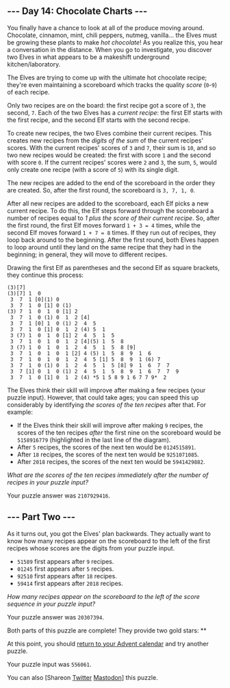 
--- Day 14: Chocolate Charts ---
--------------------------------

You finally have a chance to look at all of the produce moving around. Chocolate, cinnamon, mint, chili peppers, nutmeg, vanilla... the Elves must be growing these plants to make *hot chocolate*! As you realize this, you hear a conversation in the distance. When you go to investigate, you discover two Elves in what appears to be a makeshift underground kitchen/laboratory.


The Elves are trying to come up with the ultimate hot chocolate recipe; they're even maintaining a scoreboard which tracks the quality *score* (`0`-`9`) of each recipe.


Only two recipes are on the board: the first recipe got a score of `3`, the second, `7`. Each of the two Elves has a *current recipe*: the first Elf starts with the first recipe, and the second Elf starts with the second recipe.


To create new recipes, the two Elves combine their current recipes. This creates new recipes from the *digits of the sum* of the current recipes' scores. With the current recipes' scores of `3` and `7`, their sum is `10`, and so two new recipes would be created: the first with score `1` and the second with score `0`. If the current recipes' scores were `2` and `3`, the sum, `5`, would only create one recipe (with a score of `5`) with its single digit.


The new recipes are added to the end of the scoreboard in the order they are created. So, after the first round, the scoreboard is `3, 7, 1, 0`.


After all new recipes are added to the scoreboard, each Elf picks a new current recipe. To do this, the Elf steps forward through the scoreboard a number of recipes equal to *1 plus the score of their current recipe*. So, after the first round, the first Elf moves forward `1 + 3 = 4` times, while the second Elf moves forward `1 + 7 = 8` times. If they run out of recipes, they loop back around to the beginning. After the first round, both Elves happen to loop around until they land on the same recipe that they had in the beginning; in general, they will move to different recipes.


Drawing the first Elf as parentheses and the second Elf as square brackets, they continue this process:



```
(3)[7]
(3)[7] 1  0 
 3  7  1 [0](1) 0 
 3  7  1  0 [1] 0 (1)
(3) 7  1  0  1  0 [1] 2 
 3  7  1  0 (1) 0  1  2 [4]
 3  7  1 [0] 1  0 (1) 2  4  5 
 3  7  1  0 [1] 0  1  2 (4) 5  1 
 3 (7) 1  0  1  0 [1] 2  4  5  1  5 
 3  7  1  0  1  0  1  2 [4](5) 1  5  8 
 3 (7) 1  0  1  0  1  2  4  5  1  5  8 [9]
 3  7  1  0  1  0  1 [2] 4 (5) 1  5  8  9  1  6 
 3  7  1  0  1  0  1  2  4  5 [1] 5  8  9  1 (6) 7 
 3  7  1  0 (1) 0  1  2  4  5  1  5 [8] 9  1  6  7  7 
 3  7 [1] 0  1  0 (1) 2  4  5  1  5  8  9  1  6  7  7  9 
 3  7  1  0 [1] 0  1  2 (4) *5 1 5 8 9 1 6 7 7 9*  2 

```

The Elves think their skill will improve after making a few recipes (your puzzle input). However, that could take ages; you can speed this up considerably by identifying *the scores of the ten recipes* after that. For example:


* If the Elves think their skill will improve after making `9` recipes, the scores of the ten recipes *after* the first nine on the scoreboard would be `5158916779` (highlighted in the last line of the diagram).
* After `5` recipes, the scores of the next ten would be `0124515891`.
* After `18` recipes, the scores of the next ten would be `9251071085`.
* After `2018` recipes, the scores of the next ten would be `5941429882`.


*What are the scores of the ten recipes immediately after the number of recipes in your puzzle input?*



Your puzzle answer was `2107929416`.

--- Part Two ---
----------------

As it turns out, you got the Elves' plan backwards. They actually want to know how many recipes appear on the scoreboard to the left of the first recipes whose scores are the digits from your puzzle input.


* `51589` first appears after `9` recipes.
* `01245` first appears after `5` recipes.
* `92510` first appears after `18` recipes.
* `59414` first appears after `2018` recipes.


*How many recipes appear on the scoreboard to the left of the score sequence in your puzzle input?*



Your puzzle answer was `20307394`.

Both parts of this puzzle are complete! They provide two gold stars: \*\*


At this point, you should [return to your Advent calendar](/2018) and try another puzzle.


Your puzzle input was `556061`.


You can also [Shareon
 [Twitter](https://twitter.com/intent/tweet?text=I%27ve+completed+%22Chocolate+Charts%22+%2D+Day+14+%2D+Advent+of+Code+2018&url=https%3A%2F%2Fadventofcode%2Ecom%2F2018%2Fday%2F14&related=ericwastl&hashtags=AdventOfCode)
[Mastodon](javascript:void(0);)] this puzzle.


